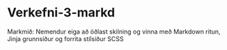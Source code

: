 # Verkefni-3-markd
Markmið: Nemendur eiga að öðlast skilning og vinna með Markdown ritun, Jinja grunnsíður og forrita stílsíður SCSS
